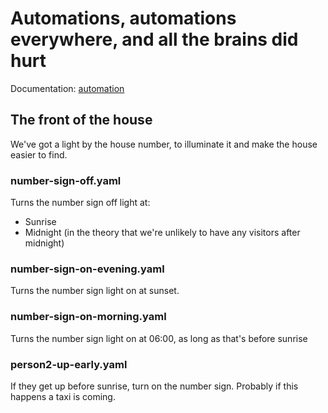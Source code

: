 # Automations, automations everywhere, and all the brains did hurt

Documentation: [automation](https://home-assistant.io/docs/automation/)

## The front of the house

We've got a light by the house number, to illuminate it and make the house easier to find.

### number-sign-off.yaml

Turns the number sign off light at:

* Sunrise
* Midnight (in the theory that we're unlikely to have any visitors after midnight)

### number-sign-on-evening.yaml

Turns the number sign light on at sunset.

### number-sign-on-morning.yaml

Turns the number sign light on at 06:00, as long as that's before sunrise

### person2-up-early.yaml

If they get up before sunrise, turn on the number sign. Probably if this happens a taxi is coming.
